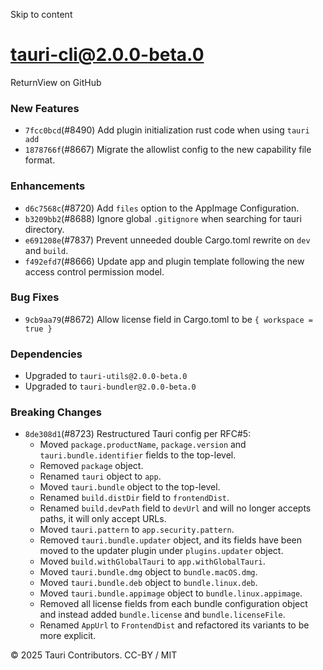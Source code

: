 Skip to content
# tauri-cli@2.0.0-beta.0
ReturnView on GitHub
### New Features
  * `7fcc0bcd`(#8490) Add plugin initialization rust code when using `tauri add`
  * `1878766f`(#8667) Migrate the allowlist config to the new capability file format.


### Enhancements
  * `d6c7568c`(#8720) Add `files` option to the AppImage Configuration.
  * `b3209bb2`(#8688) Ignore global `.gitignore` when searching for tauri directory.
  * `e691208e`(#7837) Prevent unneeded double Cargo.toml rewrite on `dev` and `build`.
  * `f492efd7`(#8666) Update app and plugin template following the new access control permission model.


### Bug Fixes
  * `9cb9aa79`(#8672) Allow license field in Cargo.toml to be `{ workspace = true }`


### Dependencies
  * Upgraded to `tauri-utils@2.0.0-beta.0`
  * Upgraded to `tauri-bundler@2.0.0-beta.0`


### Breaking Changes
  * `8de308d1`(#8723) Restructured Tauri config per RFC#5:
    * Moved `package.productName`, `package.version` and `tauri.bundle.identifier` fields to the top-level.
    * Removed `package` object.
    * Renamed `tauri` object to `app`.
    * Moved `tauri.bundle` object to the top-level.
    * Renamed `build.distDir` field to `frontendDist`.
    * Renamed `build.devPath` field to `devUrl` and will no longer accepts paths, it will only accept URLs.
    * Moved `tauri.pattern` to `app.security.pattern`.
    * Removed `tauri.bundle.updater` object, and its fields have been moved to the updater plugin under `plugins.updater` object.
    * Moved `build.withGlobalTauri` to `app.withGlobalTauri`.
    * Moved `tauri.bundle.dmg` object to `bundle.macOS.dmg`.
    * Moved `tauri.bundle.deb` object to `bundle.linux.deb`.
    * Moved `tauri.bundle.appimage` object to `bundle.linux.appimage`.
    * Removed all license fields from each bundle configuration object and instead added `bundle.license` and `bundle.licenseFile`.
    * Renamed `AppUrl` to `FrontendDist` and refactored its variants to be more explicit.


© 2025 Tauri Contributors. CC-BY / MIT
